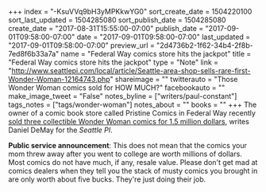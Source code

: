 +++
index = "-KsuVVq9bH3yMPKkwYG0"
sort_create_date = 1504220100
sort_last_updated = 1504285080
sort_publish_date = 1504285080
create_date = "2017-08-31T15:55:00-07:00"
publish_date = "2017-09-01T09:58:00-07:00"
date = "2017-09-01T09:58:00-07:00"
last_updated = "2017-09-01T09:58:00-07:00"
preview_url = "2d4736b2-1f62-34b4-2f8b-7ed8f6b33a7a"
name = "Federal Way comics store hits the jackpot"
title = "Federal Way comics store hits the jackpot"
type = "Note"
link = "http://www.seattlepi.com/local/article/Seattle-area-shop-sells-rare-first-Wonder-Woman-12164743.php"
shareimage = ""
twitterauto = "Those Wonder Woman comics sold for HOW MUCH?"
facebookauto = ""
make_image_tweet = "False"
notes_byline = ["writers/paul-constant"]
tags_notes = ["tags/wonder-woman"]
notes_about = ""
books = ""
+++
The owner of a comic book store called Pristine Comics in Federal Way recently [sold three collectible Wonder Woman comics for 1.5 million dollars](http://www.seattlepi.com/local/article/Seattle-area-shop-sells-rare-first-Wonder-Woman-12164743.php), writes Daniel DeMay for the *Seattle PI*. 

**Public service announcement**: This does not mean that the comics your mom threw away after you went to college are worth millions of dollars. Most comics do not have much, if any, resale value. Please don't get mad at comics dealers when they tell you the stack of musty comics you brought in are only worth about five bucks. They're just doing their job.